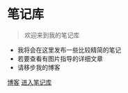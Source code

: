 # 笔记库

> 欢迎来到我的笔记库

- 我将会在这里发布一些比较精简的笔记
- 若要查看有图片指导的详细文章
- 请移步我的博客

[博客](https://fiy-pc.github.io/)
[进入笔记库](home.md)